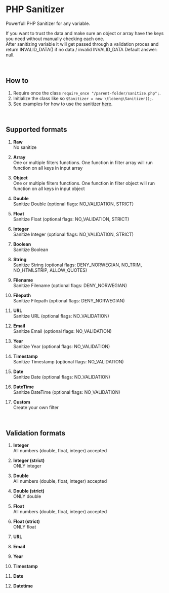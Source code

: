 # PHP Sanitizer  
Powerfull PHP Sanitizer for any variable.  
  
If you want to trust the data and make sure an object or array have the keys you need without manually checking each one.  
After sanitizing variable it will get passed through a validation proces and return INVALID_DATA() if no data / invalid INVALID_DATA Default answer: null.  

<br>

## How to  
1. Require once the class `require_once "/parent-folder/sanitize.php";`.  
2. Initialize the class like so `$Sanitizer = new \tloberg\Sanitizer();`.  
3. See examples for how to use the sanitizer [here](https://github.com/thomastloberg/php-sanitizer/blob/master/example.php).  

<br>

## Supported formats  
1. **Raw**  
  No sanitize  
  
2. **Array**  
  One or multiple filters functions. One function in filter array will run function on all keys in input array  
  
3. **Object**  
  One or multiple filters functions. One function in filter object will run function on all keys in input object  
  
4. **Double**  
  Sanitize Double (optional flags: NO_VALIDATION, STRICT)  
  
5. **Float**  
  Sanitize Float (optional flags: NO_VALIDATION, STRICT)  
  
6. **Integer**  
  Sanitize Integer (optional flags: NO_VALIDATION, STRICT)  
  
7. **Boolean**  
  Sanitize Boolean  
  
8. **String**  
  Sanitize String   (optional flags: DENY_NORWEGIAN, NO_TRIM, NO_HTMLSTRIP, ALLOW_QUOTES)  
  
9. **Filename**  
  Sanitize Filename (optional flags: DENY_NORWEGIAN)  
  
10. **Filepath**  
  Sanitize Filepath (optional flags: DENY_NORWEGIAN)  
  
11. **URL**  
  Sanitize URL (optional flags: NO_VALIDATION)  
  
12. **Email**  
  Sanitize Email (optional flags: NO_VALIDATION)  
  
13. **Year**  
  Sanitize Year (optional flags: NO_VALIDATION)  
  
14. **Timestamp**  
  Sanitize Timestamp (optional flags: NO_VALIDATION)  
  
15. **Date**  
  Sanitize Date (optional flags: NO_VALIDATION)  
  
16. **DateTime**  
  Sanitize DateTime (optional flags: NO_VALIDATION)  
  
17. **Custom**  
  Create your own filter

<br>

## Validation formats  
1. **Integer**  
  All numbers (double, float, integer) accepted  
  
2. **Integer (strict)**  
  ONLY integer
  
3. **Double**  
  All numbers (double, float, integer) accepted  
  
4. **Double (strict)**  
  ONLY double  
  
5. **Float**  
  All numbers (double, float, integer) accepted  
  
6. **Float (strict)**  
  ONLY float  
  
7. **URL**  
  
8. **Email**  
  
9. **Year**  
  
10. **Timestamp**  
  
11. **Date**  
  
12. **Datetime**  
